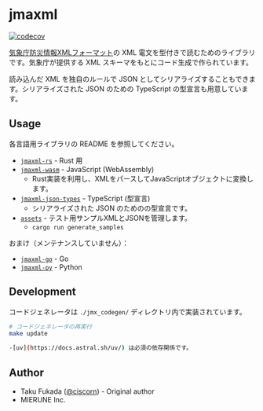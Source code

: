 # jmaxml

[![codecov](https://codecov.io/gh/MIERUNE/jmaxml/graph/badge.svg?token=6B5BdIgBeG)](https://codecov.io/gh/MIERUNE/jmaxml)

[気象庁防災情報XMLフォーマット](https://xml.kishou.go.jp/)の XML 電文を型付きで読むためのライブラリです。気象庁が提供する XML スキーマをもとにコード生成で作られています。

読み込んだ XML を独自のルールで JSON としてシリアライズすることもできます。シリアライズされた JSON のための TypeScript の型宣言も用意しています。

## Usage

各言語用ライブラリの README を参照してください。

- [`jmaxml-rs`](./jmaxml-rs/) - Rust 用
- [`jmaxml-wasm`](./jmaxml-wasm/) - JavaScript (WebAssembly)
    - Rust実装を利用し、XMLをパースしてJavaScriptオブジェクトに変換します。
- [`jmaxml-json-types`](./jmaxml-json-types/) - TypeScript (型宣言)
    - シリアライズされた JSON のためのの型宣言です。
- [`assets`](./assets/) - テスト用サンプルXMLとJSONを管理します。
    - `cargo run generate_samples`

おまけ（メンテナンスしていません）：

- [`jmaxml-go`](./jmaxml-go/) - Go
- [`jmaxml-py`](./jmaxml-py/) - Python

## Development

コードジェネレータは `./jmx_codegen/` ディレクトリ内で実装されています。

```bash
# コードジェネレータの再実行
make update

-[uv](https://docs.astral.sh/uv/) は必須の依存関係です。
```

## Author

- Taku Fukada ([@ciscorn](https://github.com/ciscorn)) - Original author
- MIERUNE Inc.
